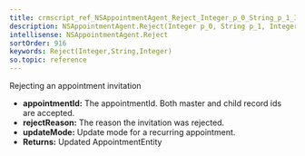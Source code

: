 ```yaml
---
title: crmscript_ref_NSAppointmentAgent_Reject_Integer_p_0_String_p_1_Integer_p_2
description: NSAppointmentAgent.Reject(Integer p_0, String p_1, Integer p_2)
intellisense: NSAppointmentAgent.Reject
sortOrder: 916
keywords: Reject(Integer,String,Integer)
so.topic: reference
---
```



Rejecting an appointment invitation



* **appointmentId:** The appointmentId. Both master and child record ids are accepted.
* **rejectReason:** The reason the invitation was rejected.
* **updateMode:** Update mode for a recurring appointment.
* **Returns:** Updated AppointmentEntity


